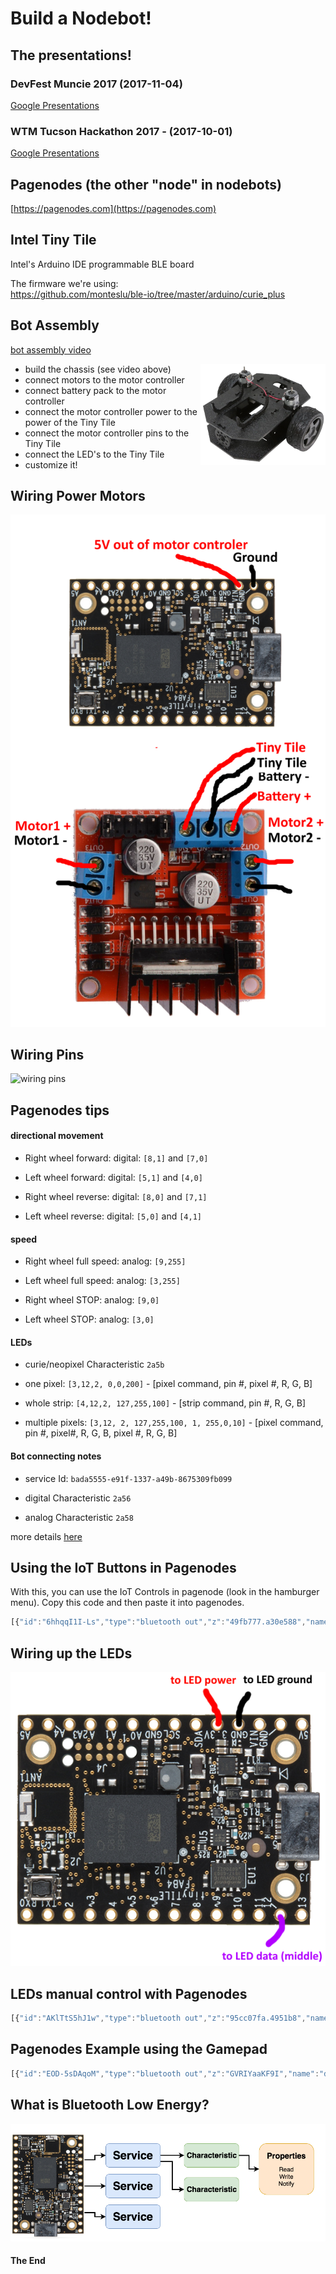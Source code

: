 # Build a Nodebot!

## The presentations!

### DevFest Muncie 2017 (2017-11-04)
[Google Presentations](https://docs.google.com/presentation/d/1uFcKQna4vpVr70hDIRsu3QGicuoHer7K3At79QF0rHs/edit?usp=sharing)

### WTM Tucson Hackathon 2017 - (2017-10-01)
[Google Presentations](https://docs.google.com/a/ssmcgee.com/presentation/d/1qHpehuctY7qEv9xZZvn576_tejUQWGwgxtaPSUcAveQ/edit?usp=sharing)

## Pagenodes (the other "node" in nodebots)

[https://pagenodes.com](https://pagenodes.com)

## Intel Tiny Tile

Intel's Arduino IDE programmable BLE board

The firmware we're using: <br>
https://github.com/monteslu/ble-io/tree/master/arduino/curie_plus

## Bot Assembly

[bot assembly video](https://www.youtube.com/watch?v=LGfNfUv5Eqs)

<a href="https://www.youtube.com/watch?v=LGfNfUv5Eqs"><img width="200" align="right" src="chassis-sprout.png"></a>

* build the chassis (see video above)
* connect motors to the motor controller
* connect battery pack to the motor controller
* connect the motor controller power to the power of the Tiny Tile
* connect the motor controller pins to the Tiny Tile
* connect the LED's to the Tiny Tile
* customize it!

## Wiring Power Motors

![wiring power-motors](wiring-power-motors.png)

## Wiring Pins

![wiring pins](wiring.png)



## Pagenodes tips

#### directional movement

* Right wheel forward:
digital: `[8,1]` and `[7,0]`

* Left wheel forward:
digital: `[5,1]` and `[4,0]`

* Right wheel reverse:
digital: `[8,0]` and `[7,1]`

* Left wheel reverse:
digital: `[5,0]` and `[4,1]`


#### speed

* Right wheel full speed:
analog: `[9,255]`

* Left wheel full speed:
analog: `[3,255]`

* Right wheel STOP:
analog: `[9,0]`

* Left wheel STOP:
analog: `[3,0]`


#### LEDs

* curie/neopixel Characteristic `2a5b`

* one pixel: `[3,12,2, 0,0,200]` - [pixel command, pin #, pixel #,  R, G, B]

* whole strip: `[4,12,2, 127,255,100]` - [strip command, pin #,  R, G, B]

* multiple pixels: `[3,12, 2, 127,255,100, 1, 255,0,10]` - [pixel command, pin #, pixel#,  R, G, B, pixel #,  R, G, B]


#### Bot connecting notes

* service Id: `bada5555-e91f-1337-a49b-8675309fb099`

* digital Characteristic `2a56`

* analog Characteristic `2a58`

more details [here](https://github.com/monteslu/ble-io/blob/master/service.md)


## Using the IoT Buttons in Pagenodes

With this, you can use the IoT Controls in pagenode (look in the hamburger menu). Copy this code and then paste it into pagenodes.

```javascript
[{"id":"6hhqqI1I-Ls","type":"bluetooth out","z":"49fb777.a30e588","name":"digital","characteristicId":"2a56","bleServiceId":"bada5555-e91f-1337-a49b-8675309fb099","x":715.5,"y":286,"wires":[]},{"id":"dd6R088sIXc","type":"bluetooth out","z":"49fb777.a30e588","name":"analog","characteristicId":"2a58","bleServiceId":"bada5555-e91f-1337-a49b-8675309fb099","x":639.5,"y":473,"wires":[]},{"id":"kkgJpERfIvw","type":"iot buttons","z":"49fb777.a30e588","x":87.5,"y":180,"wires":[["vKL1gU1CZ18"]]},{"id":"vKL1gU1CZ18","type":"switch","z":"49fb777.a30e588","name":"","property":"payload","propertyType":"msg","rules":[{"t":"eq","v":"2","vt":"num"},{"t":"eq","v":"10","vt":"num"},{"t":"eq","v":"5","vt":"num"},{"t":"eq","v":"7","vt":"num"},{"t":"eq","v":"6","vt":"num"},{"t":"eq","v":"4","vt":"num"},{"t":"eq","v":"8","vt":"num"},{"t":"eq","v":"1","vt":"str"}],"checkall":"true","outputs":8,"x":149.5,"y":349,"wires":[["17AfuHvqwJM","QGG7QoVH8lo"],["qTXb5mvCQPU","qApozIfAPgs"],["17AfuHvqwJM","qApozIfAPgs"],["QGG7QoVH8lo","qTXb5mvCQPU"],["uNYP8SMzLNU"],["nkmVgTucYeA"],["nCzKIz4sCy0"],[]]},{"id":"uNYP8SMzLNU","type":"change","z":"49fb777.a30e588","name":"stop right & left","rules":[{"t":"set","p":"payload","pt":"msg","to":"[9,0,0,3,0,0]","tot":"json"}],"action":"","property":"","from":"","to":"","reg":false,"x":403.5,"y":396,"wires":[["dd6R088sIXc"]]},{"id":"nkmVgTucYeA","type":"change","z":"49fb777.a30e588","name":"med right & left","rules":[{"t":"set","p":"payload","pt":"msg","to":"[9,127,0,3,127,0]","tot":"json"}],"action":"","property":"","from":"","to":"","reg":false,"x":404.5,"y":452,"wires":[["dd6R088sIXc"]]},{"id":"nCzKIz4sCy0","type":"change","z":"49fb777.a30e588","name":"high right & left","rules":[{"t":"set","p":"payload","pt":"msg","to":"[9,255,0,3,255,0]","tot":"json"}],"action":"","property":"","from":"","to":"","reg":false,"x":423.5,"y":525,"wires":[["dd6R088sIXc"]]},{"id":"17AfuHvqwJM","type":"change","z":"49fb777.a30e588","name":"forward right","rules":[{"t":"set","p":"payload","pt":"msg","to":"[8,1,7,0]","tot":"json"}],"action":"","property":"","from":"","to":"","reg":false,"x":414.5,"y":61,"wires":[["6hhqqI1I-Ls"]]},{"id":"QGG7QoVH8lo","type":"change","z":"49fb777.a30e588","name":"forward left","rules":[{"t":"set","p":"payload","pt":"msg","to":"[5,1,4,0]","tot":"json"}],"action":"","property":"","from":"","to":"","reg":false,"x":422.5,"y":153,"wires":[["6hhqqI1I-Ls"]]},{"id":"qTXb5mvCQPU","type":"change","z":"49fb777.a30e588","name":"reverse right","rules":[{"t":"set","p":"payload","pt":"msg","to":"[8,0,7,1]","tot":"json"}],"action":"","property":"","from":"","to":"","reg":false,"x":433.5,"y":226,"wires":[["6hhqqI1I-Ls"]]},{"id":"qApozIfAPgs","type":"change","z":"49fb777.a30e588","name":"reverse left","rules":[{"t":"set","p":"payload","pt":"msg","to":"[5,0,4,1]","tot":"json"}],"action":"","property":"","from":"","to":"","reg":false,"x":434.5,"y":293,"wires":[["6hhqqI1I-Ls"]]}]
```

## Wiring up the LEDs

![neopixel](tiny-tile-led-pinouts.png)

## LEDs manual control with Pagenodes

```javascript
[{"id":"AKlTtS5hJ1w","type":"bluetooth out","z":"95cc07fa.4951b8","name":"curie","characteristicId":"2a5b","bleServiceId":"bada5555-e91f-1337-a49b-8675309fb099","x":644,"y":1335,"wires":[]},{"id":"lRWRmGn-ln8","type":"inject","z":"95cc07fa.4951b8","name":"red strip","topic":"","payload":"[4,12,255,0,0]","payloadType":"json","repeat":"","crontab":"","once":true,"allowDebugInput":false,"x":205,"y":1250,"wires":[["AKlTtS5hJ1w"]]},{"id":"ilIBUZT_xHk","type":"inject","z":"95cc07fa.4951b8","name":"turn off","topic":"","payload":"[4,12, 0,0,0]","payloadType":"json","repeat":"","crontab":"","once":false,"allowDebugInput":false,"x":274,"y":1112,"wires":[["AKlTtS5hJ1w"]]},{"id":"eGgeA7RtqDE","type":"inject","z":"95cc07fa.4951b8","name":"pixel 2 blue","topic":"","payload":"[3,12,2, 0,0,200]","payloadType":"json","repeat":"","crontab":"","once":false,"allowDebugInput":false,"x":198,"y":1308,"wires":[["AKlTtS5hJ1w"]]},{"id":"u5vRu_Jv02M","type":"inject","z":"95cc07fa.4951b8","name":"pixel 0 - 3 first half rainbow","topic":"","payload":"[3,12,  0, 148,0,211,  1, 75,0,130,  2, 0,0,255,  3, 0,255,0 ]","payloadType":"json","repeat":"","crontab":"","once":false,"allowDebugInput":false,"x":222,"y":1382,"wires":[["AKlTtS5hJ1w"]]},{"id":"U6gluBpm74c","type":"inject","z":"95cc07fa.4951b8","name":"pixel 4 - 7 second half rainbow","topic":"","payload":"[3,12,  4, 255,255,0,  5, 255,127,0,  6, 255,0,0,  7, 127,0,0 ]","payloadType":"json","repeat":"","crontab":"","once":false,"allowDebugInput":false,"x":232,"y":1426,"wires":[["AKlTtS5hJ1w"]]},{"id":"AYRzn7Ct7GI","type":"inject","z":"95cc07fa.4951b8","name":"green strip","topic":"","payload":"[4,12,0,255,0]","payloadType":"json","repeat":"","crontab":"","once":true,"allowDebugInput":false,"x":216,"y":1207,"wires":[["AKlTtS5hJ1w"]]},{"id":"OX9rasy4RKo","type":"inject","z":"95cc07fa.4951b8","name":"blue strip","topic":"","payload":"[4,12,0,0,255]","payloadType":"json","repeat":"","crontab":"","once":true,"allowDebugInput":false,"x":223,"y":1161,"wires":[["AKlTtS5hJ1w"]]},{"id":"uW-2s9U-M1w","type":"inject","z":"95cc07fa.4951b8","name":"white strip","topic":"","payload":"[4,12,255,255,255]","payloadType":"json","repeat":"","crontab":"","once":true,"allowDebugInput":false,"x":301,"y":1492,"wires":[["AKlTtS5hJ1w"]]}]
```

## Pagenodes Example using the Gamepad

```javascript
[{"id":"EOD-5sDAqoM","type":"bluetooth out","z":"GVRIYaaKF9I","name":"digital","characteristicId":"2a56","bleServiceId":"bada5555-e91f-1337-a49b-8675309fb099","x":923.0714645385742,"y":465.2856788635254,"wires":[]},{"id":"BAtsltu4B_M","type":"bluetooth out","z":"GVRIYaaKF9I","name":"analog","characteristicId":"2a58","bleServiceId":"bada5555-e91f-1337-a49b-8675309fb099","x":909.5000286102295,"y":160.28571701049805,"wires":[]},{"id":"9MkFzlmOdDg","type":"gamepad","z":"GVRIYaaKF9I","name":"snes-pad1","controllerId":"0","refreshInterval":"60","onlyButtonChanges":false,"roundAxes":true,"x":186.35713958740234,"y":325.714298248291,"wires":[["uvbETkczet8","saQPVQ1Soeg","wgRkYEtuLAk","YlQdKXpDWfg","udqeE7qhXJ0"]]},{"id":"uvbETkczet8","type":"switch","z":"GVRIYaaKF9I","name":"swForward","property":"payload.axes[1]","propertyType":"msg","rules":[{"t":"eq","v":"-1","vt":"num"},{"t":"eq","v":"0","vt":"str"}],"checkall":"true","outputs":2,"x":383.64286041259766,"y":122.57142925262451,"wires":[["Obth86UbJjU","qsc10SA97UY","53_CLRdtJ7s"],[]]},{"id":"Obth86UbJjU","type":"change","z":"GVRIYaaKF9I","name":"forward right","rules":[{"t":"set","p":"payload","pt":"msg","to":"[8,1,7,0]","tot":"json"}],"action":"","property":"","from":"","to":"","reg":false,"x":617.7857208251953,"y":118.14286994934082,"wires":[["EOD-5sDAqoM"]]},{"id":"qsc10SA97UY","type":"change","z":"GVRIYaaKF9I","name":"high right & left","rules":[{"t":"set","p":"payload","pt":"msg","to":"[9,255,0,3,255,0]","tot":"json"}],"action":"","property":"","from":"","to":"","reg":false,"x":621.3571548461914,"y":73.14285945892334,"wires":[["BAtsltu4B_M"]]},{"id":"53_CLRdtJ7s","type":"change","z":"GVRIYaaKF9I","name":"forward left","rules":[{"t":"set","p":"payload","pt":"msg","to":"[5,1,4,0]","tot":"json"}],"action":"","property":"","from":"","to":"","reg":false,"x":614.7857208251953,"y":161.57143783569336,"wires":[["EOD-5sDAqoM"]]},{"id":"NPDLFyHaBSs","type":"change","z":"GVRIYaaKF9I","name":"stop right & left","rules":[{"t":"set","p":"payload","pt":"msg","to":"[9,0,0,3,0,0]","tot":"json"}],"action":"","property":"","from":"","to":"","reg":false,"x":621.9285202026367,"y":370.0000023841858,"wires":[["BAtsltu4B_M"]]},{"id":"ebUyVAtI2DM","type":"change","z":"GVRIYaaKF9I","name":"high right & left","rules":[{"t":"set","p":"payload","pt":"msg","to":"[9,255,0,3,255,0]","tot":"json"}],"action":"","property":"","from":"","to":"","reg":false,"x":638.9286231994629,"y":521.0000152587891,"wires":[["BAtsltu4B_M"]]},{"id":"k7hQRgogjcA","type":"change","z":"GVRIYaaKF9I","name":"forward left","rules":[{"t":"set","p":"payload","pt":"msg","to":"[5,1,4,0]","tot":"json"}],"action":"","property":"","from":"","to":"","reg":false,"x":626.3571128845215,"y":621.0000419616699,"wires":[["EOD-5sDAqoM"]]},{"id":"giSNSZps0uI","type":"change","z":"GVRIYaaKF9I","name":"reverse left","rules":[{"t":"set","p":"payload","pt":"msg","to":"[5,0,4,1]","tot":"json"}],"action":"","property":"","from":"","to":"","reg":false,"x":634.2142944335938,"y":416.00000190734863,"wires":[["EOD-5sDAqoM"]]},{"id":"EUQsvxtcq8Y","type":"change","z":"GVRIYaaKF9I","name":"forward right","rules":[{"t":"set","p":"payload","pt":"msg","to":"[8,1,7,0]","tot":"json"}],"action":"","property":"","from":"","to":"","reg":false,"x":633.3571319580078,"y":460.42858123779297,"wires":[["EOD-5sDAqoM"]]},{"id":"6fywZa-LRLo","type":"change","z":"GVRIYaaKF9I","name":"reverse right","rules":[{"t":"set","p":"payload","pt":"msg","to":"[8,0,7,1]","tot":"json"}],"action":"","property":"","from":"","to":"","reg":false,"x":631.6428375244141,"y":577.7142906188965,"wires":[["EOD-5sDAqoM"]]},{"id":"saQPVQ1Soeg","type":"function","z":"GVRIYaaKF9I","name":"fnStop","func":"var axes = msg.payload.axes;\nvar [x, y] = axes;\nvar ret;\nif(x==0 && y==0) {\n    ret = msg;\n} \nreturn ret;","outputs":1,"noerr":0,"x":387.3571662902832,"y":372.4285697937012,"wires":[["NPDLFyHaBSs"]]},{"id":"wgRkYEtuLAk","type":"switch","z":"GVRIYaaKF9I","name":"swTurnRight","property":"payload.axes[0]","propertyType":"msg","rules":[{"t":"eq","v":"-1","vt":"str"}],"checkall":"true","outputs":1,"x":404.78570556640625,"y":495.85717010498047,"wires":[["ebUyVAtI2DM","giSNSZps0uI","EUQsvxtcq8Y"]]},{"id":"YlQdKXpDWfg","type":"switch","z":"GVRIYaaKF9I","name":"swTurnLeft","property":"payload.axes[0]","propertyType":"msg","rules":[{"t":"eq","v":"1","vt":"str"}],"checkall":"true","outputs":1,"x":407.07141876220703,"y":554.7142715454102,"wires":[["ebUyVAtI2DM","k7hQRgogjcA","6fywZa-LRLo"]]},{"id":"udqeE7qhXJ0","type":"switch","z":"GVRIYaaKF9I","name":"swReverse","property":"payload.axes[1]","propertyType":"msg","rules":[{"t":"eq","v":"1","vt":"num"}],"checkall":"true","outputs":1,"x":387.9285888671875,"y":279.999981880188,"wires":[["UamtW8Jh-c0","t_k2E4xA2-Q","IXesNgryRrQ"]]},{"id":"t_k2E4xA2-Q","type":"change","z":"GVRIYaaKF9I","name":"reverse right","rules":[{"t":"set","p":"payload","pt":"msg","to":"[8,0,7,1]","tot":"json"}],"action":"","property":"","from":"","to":"","reg":false,"x":616.7856674194336,"y":312.9999465942383,"wires":[["EOD-5sDAqoM"]]},{"id":"UamtW8Jh-c0","type":"change","z":"GVRIYaaKF9I","name":"reverse left","rules":[{"t":"set","p":"payload","pt":"msg","to":"[5,0,4,1]","tot":"json"}],"action":"","property":"","from":"","to":"","reg":false,"x":615.3571662902832,"y":271.85713386535645,"wires":[["EOD-5sDAqoM"]]},{"id":"IXesNgryRrQ","type":"change","z":"GVRIYaaKF9I","name":"high right & left","rules":[{"t":"set","p":"payload","pt":"msg","to":"[9,255,0,3,255,0]","tot":"json"}],"action":"","property":"","from":"","to":"","reg":false,"x":619.2141723632812,"y":230.14286422729492,"wires":[["BAtsltu4B_M"]]}]
```

## What is Bluetooth Low Energy?

![screenshot](ble-diagram.png)

#### The End

